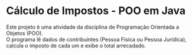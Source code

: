 # Cálculo de Impostos - POO em Java

Este projeto é uma atividade da disciplina de Programação Orientada a Objetos (POO).  
O programa lê dados de contribuintes (Pessoa Física ou Pessoa Jurídica), calcula o imposto de cada um e exibe o total arrecadado.



